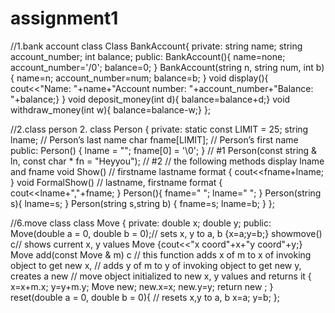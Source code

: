 # assignment1
//1.bank account class 
Class BankAccount{
private:
  string name;
  string account_number;
  int  balance;
public:
  BankAccount(){
  name=none;
  account_number='/0';
  balance=0;
  }
BankAccount(string n, string num, int b){
  name=n;
  account_number=num;
  balance=b;
  }
void display(){
  cout<<"Name: "+name+"Account number: "+account_number+"Balance: "+balance;}
}
void deposit_money(int d){
	balance=balance+d;}
void withdraw_money(int w){
balance=balance-w;}
};

//2.class person
2.	class Person {
 private:
 static const LIMIT = 25;
 string lname; // Person’s last name 
char fname[LIMIT]; // Person’s first name 
public: 
Person() {
lname = "";
 fname[0] = '\0'; } // #1 
Person(const string & ln, const char * fn = "Heyyou"); // #2 
// the following methods display lname and fname 
void Show()  // firstname lastname format 
{
	cout<<fname+lname;
}
void FormalShow()  // lastname, firstname format
{
	cout<<lname+","+fname;
}
Person(){
	fname=" ";
lname=" ";
}
 Person(string s){
	lname=s;
} 
 Person(string s,string b) {
fname=s;
lname=b;
}
};
 
//6.move class
class Move {
private:
 double x;
 double y;
public:
 Move(double a = 0, double b = 0);// sets x, y to a, b
{x=a;y=b;}
 showmove() c// shows current x, y values Move
{cout<<"x coord"+x+"y coord"+y;}
Move  add(const Move & m) c // this function adds x of m to x of invoking object to get new x, // adds y of m to y of invoking object to get new y, creates a new // move object initialized to new x, y values and returns it
{ x=x+m.x;
y=y+m.y;
Move new;
new.x=x;
new.y=y;
return new  ;
}
 reset(double a = 0, double b = 0){ // resets x,y to a, b 
 x=a;
 y=b;
 };


